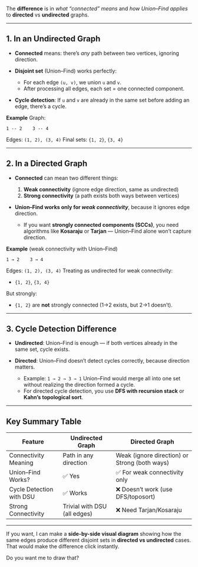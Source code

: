 The **difference** is in *what “connected” means* and *how Union–Find applies* to **directed** vs **undirected** graphs.

---

## **1. In an Undirected Graph**

* **Connected** means: there’s *any* path between two vertices, ignoring direction.
* **Disjoint set** (Union–Find) works perfectly:

  * For each edge `(u, v)`, we union `u` and `v`.
  * After processing all edges, each set = one connected component.
* **Cycle detection**: If `u` and `v` are already in the same set before adding an edge, there’s a cycle.

**Example**
Graph:

```
1 -- 2    3 -- 4
```

Edges: `(1, 2), (3, 4)`
Final sets: `{1, 2}`, `{3, 4}`

---

## **2. In a Directed Graph**

* **Connected** can mean two different things:

  1. **Weak connectivity** (ignore edge direction, same as undirected)
  2. **Strong connectivity** (a path exists both ways between vertices)
* **Union–Find works only for *weak connectivity***, because it ignores edge direction.

  * If you want **strongly connected components (SCCs)**, you need algorithms like **Kosaraju** or **Tarjan** — Union–Find alone won’t capture direction.

**Example** (weak connectivity with Union–Find)

```
1 → 2    3 → 4
```

Edges: `(1, 2), (3, 4)`
Treating as undirected for weak connectivity:

* `{1, 2}`, `{3, 4}`

But strongly:

* `{1, 2}` are **not** strongly connected (1→2 exists, but 2→1 doesn’t).

---

## **3. Cycle Detection Difference**

* **Undirected**: Union–Find is enough — if both vertices already in the same set, cycle exists.
* **Directed**: Union–Find doesn’t detect cycles correctly, because direction matters.

  * Example: `1 → 2 → 3 → 1`
    Union–Find would merge all into one set without realizing the direction formed a cycle.
  * For directed cycle detection, you use **DFS with recursion stack** or **Kahn’s topological sort**.

---

## **Key Summary Table**

| Feature                  | Undirected Graph             | Directed Graph                                |
| ------------------------ | ---------------------------- | --------------------------------------------- |
| Connectivity Meaning     | Path in any direction        | Weak (ignore direction) or Strong (both ways) |
| Union–Find Works?        | ✅ Yes                        | ✅ For weak connectivity only                  |
| Cycle Detection with DSU | ✅ Works                      | ❌ Doesn’t work (use DFS/toposort)             |
| Strong Connectivity      | Trivial with DSU (all edges) | ❌ Need Tarjan/Kosaraju                        |

---

If you want, I can make a **side-by-side visual diagram** showing how the same edges produce different disjoint sets in **directed vs undirected** cases.
That would make the difference click instantly.

Do you want me to draw that?
